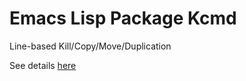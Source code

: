 # Emacs Lisp Package Kcmd

Line-based Kill/Copy/Move/Duplication

See details [here](https://github.com/zhaojiangbin/kcmd/blob/master/README.org)
